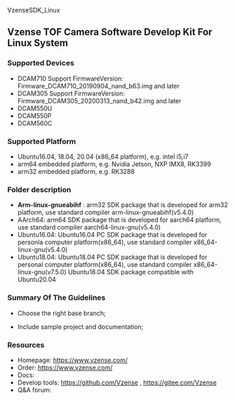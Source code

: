 VzenseSDK_Linux

## Vzense TOF Camera Software Develop Kit For Linux System

### Supported Devices

- DCAM710 Support FirmwareVersion: Firmware_DCAM710_20190904_nand_b63.img and later
- DCAM305 Support FirmwareVersion: Firmware_DCAM305_20200313_nand_b42.img and later
- DCAM550U
- DCAM550P
- DCAM560C

### Supported Platform

- Ubuntu16.04, 18.04, 20.04 (x86_64 platform), e.g. intel i5,i7
- arm64 embedded platform, e.g. Nvidia Jetson, NXP IMX8, RK3399
- arm32 embedded platform, e.g. RK3288

### Folder description

-  **Arm-linux-gnueabihf** : 
    arm32 SDK package that is developed for arm32 platform, use standard compiler arm-linux-gnueabihf(v5.4.0)
- AArch64: 
    arm64 SDK package that is developed for aarch64 platform, use standard compiler aarch64-linux-gnu(v5.4.0)
- Ubuntu16.04: 
    Ubuntu16.04 PC SDK package that is developed for personla computer platform(x86_64), use standard compiler x86_64-linux-gnu(v5.4.0)
- Ubuntu18.04: 
    Ubuntu18.04 PC SDK package that is developed for personal computer platform(x86_64), use standard compiler x86_64-linux-gnu(v7.5.0)
    Ubuntu18.04 SDK package compatible with Ubuntu20.04

### Summary Of The Guidelines

- Choose the right base branch;

- Include sample project and documentation;

### Resources

- Homepage: https://www.vzense.com/
- Order: https://www.vzense.com/
- Docs:
- Develop tools: https://github.com/Vzense , https://gitee.com/Vzense
- Q&A forum: 
